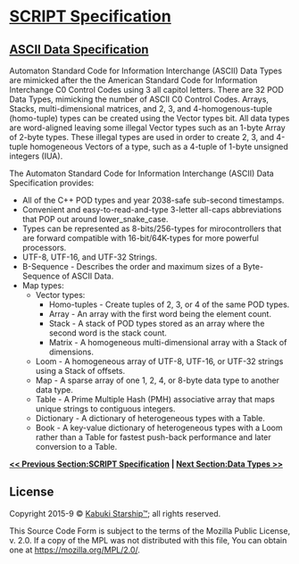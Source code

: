 # [SCRIPT Specification](../readme.md)

## [ASCII Data Specification](readme.md)

Automaton Standard Code for Information Interchange (ASCII) Data Types are mimicked after the the American Standard Code for Information Interchange C0 Control Codes using 3 all capitol letters. There are 32 POD Data Types, mimicking the number of ASCII C0 Control Codes. Arrays, Stacks, multi-dimensional matrices, and 2, 3, and 4-homogenous-tuple (homo-tuple) types can be created using the Vector types bit. All data types are word-aligned leaving some illegal Vector types such as an 1-byte Array of 2-byte types. These illegal types are used in order to create 2, 3, and 4-tuple homogeneous Vectors of a type, such as a 4-tuple of 1-byte unsigned integers (IUA).

The Automaton Standard Code for Information Interchange (ASCII) Data Specification provides:

* All of the C++ POD types and year 2038-safe sub-second timestamps.
* Convenient and easy-to-read-and-type 3-letter all-caps abbreviations that POP out around lower_snake_case.
* Types can be represented as 8-bits/256-types for mirocontrollers that are forward compatible with 16-bit/64K-types for more powerful processors.
* UTF-8, UTF-16, and UTF-32 Strings.
* B-Sequence - Describes the order and maximum sizes of a Byte-Sequence of ASCII Data.
* Map types:
  * Vector types:
    * Homo-tuples - Create tuples of 2, 3, or 4 of the same POD types.
    * Array - An array with the first word being the element count.
    * Stack - A stack of POD types stored as an array where the second word is the stack count.
    * Matrix - A homogeneous multi-dimensional array with a Stack of dimensions.
  * Loom - A homogeneous array of UTF-8, UTF-16, or UTF-32 strings using a Stack of offsets.
  * Map - A sparse array of one 1, 2, 4, or 8-byte data type to another data type.
  * Table - A Prime Multiple Hash (PMH) associative array that maps unique strings to contiguous integers.
  * Dictionary - A dictionary of heterogeneous types with a Table.
  * Book - A key-value dictionary of heterogeneous types with a Loom rather than a Table for fastest push-back performance and later conversion to a Table.

**[<< Previous Section:SCRIPT Specification](../readme.md)  |  [Next Section:Data Types >>](data_types.md)**

## License

Copyright 2015-9 © [Kabuki Starship™](https://kabukistarship.com); all rights reserved.

This Source Code Form is subject to the terms of the Mozilla Public License, v. 2.0. If a copy of the MPL was not distributed with this file, You can obtain one at <https://mozilla.org/MPL/2.0/>.
